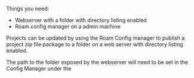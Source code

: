 Things you need:

- Webserver with a folder with directory listing enabled
- Roam config manager on a admin machine

Projects can be updated by using the Roam Config manager to publish a project zip file package to a folder on a web server with directory listing enabled.

The path to the folder exposed by the webserver will need to be set in the Config Manager under the 

